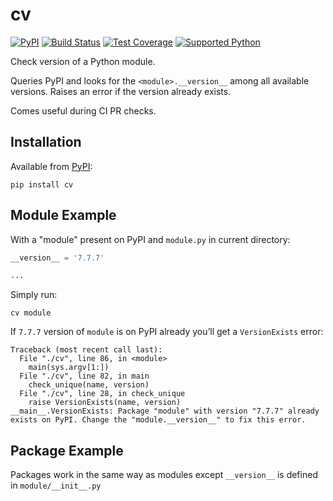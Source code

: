 # cv
[![PyPI](https://img.shields.io/pypi/v/cv)][pypi]
[![Build Status](https://img.shields.io/azure-devops/build/misha-drachuk/cv/9)](https://dev.azure.com/misha-drachuk/cv/_build/latest?definitionId=9&branchName=master)
[![Test Coverage](https://img.shields.io/coveralls/github/mdrachuk/cv/master)](https://coveralls.io/github/mdrachuk/cv)
[![Supported Python](https://img.shields.io/pypi/pyversions/cv)][pypi]

Check version of a Python module.

Queries PyPI and looks for the `<module>.__version__` among all available versions.
Raises an error if the version already exists.

Comes useful during CI PR checks.

## Installation
Available from [PyPI][pypi]:
```shell
pip install cv
```

## Module Example
With a "module" present on PyPI and `module.py` in current directory:
```python
__version__ = '7.7.7'

...
```

Simply run:
```shell
cv module
```

If `7.7.7` version of `module` is on PyPI already you’ll get a `VersionExists` error:
```plain
Traceback (most recent call last):
  File "./cv", line 86, in <module>
    main(sys.argv[1:])
  File "./cv", line 82, in main
    check_unique(name, version)
  File "./cv", line 28, in check_unique
    raise VersionExists(name, version)
__main__.VersionExists: Package "module" with version "7.7.7" already exists on PyPI. Change the "module.__version__" to fix this error.
```

## Package Example
Packages work in the same way as modules except `__version__` is defined in `module/__init__.py`

[pypi]: https://pypi.org/project/cv/